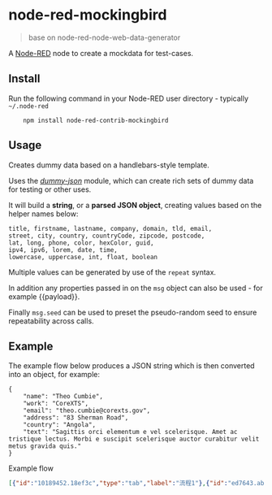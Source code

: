node-red-mockingbird
====================

> base on node-red-node-web-data-generator


A <a href="http://nodered.org" target="_new">Node-RED</a> node to create a mockdata for test-cases.

Install
-------

Run the following command in your Node-RED user directory - typically `~/.node-red`

        npm install node-red-contrib-mockingbird

Usage
-----

Creates dummy data based on a handlebars-style template.

Uses the <i><a href="https://github.com/webroo/dummy-json" target="_new">dummy-json</a></i>
module, which can create rich sets of dummy data for testing or other uses.

It will build a **string**, or a **parsed JSON object**, creating values based
on the helper names below:

    title, firstname, lastname, company, domain, tld, email,
    street, city, country, countryCode, zipcode, postcode,
    lat, long, phone, color, hexColor, guid,
    ipv4, ipv6, lorem, date, time,
    lowercase, uppercase, int, float, boolean

Multiple values can be generated by use of the `repeat` syntax.

In addition any properties passed in on the `msg` object can also be used - for example {{payload}}.

Finally `msg.seed` can be used to preset the pseudo-random seed to ensure repeatability across calls.

Example
-------

The example flow below produces a JSON string which is then converted into an object, for example:

    {
        "name": "Theo Cumbie",
        "work": "CoreXTS",
        "email": "theo.cumbie@corexts.gov",
        "address": "83 Sherman Road",
        "country": "Angola",
        "text": "Sagittis orci elementum e vel scelerisque. Amet ac tristique lectus. Morbi e suscipit scelerisque auctor curabitur velit metus gravida quis."
    }

Example flow

```json
[{"id":"10189452.18ef3c","type":"tab","label":"流程1"},{"id":"ed7643.abe789c","type":"inject","z":"10189452.18ef3c","name":"","topic":"","payload":"","payloadType":"str","repeat":"3","crontab":"","once":false,"x":270,"y":240,"wires":[["6c645b2e.b7f0f4"]]},{"id":"75379d17.68c494","type":"debug","z":"10189452.18ef3c","name":"","active":true,"console":"false","complete":"false","x":673,"y":240,"wires":[]},{"id":"6c645b2e.b7f0f4","type":"mockingbird","z":"10189452.18ef3c","name":"","field":"payload","fieldType":"msg","optionField":"MBOption","optionFieldType":"flow","syntax":"json","template":"{\n    \"ID\": \"{{guid}}\",\n    \"value\": {{float 20 80 '0.00'}},\n    \"manufacturerID\": \"{{randomItem 'IBM' 'SONY' 'APPLE'}}\",\n    \"tags\":[\n        {{#repeat 0 3}}\n           \"{{tag}}\"\n        {{/repeat}}\n    ],\n    \"location\":{\n        \"city\": \"{{city}}\",\n        \"zone\": \"{{randomItem 'A区' 'B区' 'C区'}}\",\n        \"building\": \"{{randomItem '1号楼' '2号楼'}}\",\n        \"floor\": \"{{randomItem '1F' '2F' '3F'}}\",\n        \"room\": \"{{randomItem '01' '02' '03'}}\"\n    }\n}","x":450,"y":240,"wires":[["75379d17.68c494"]]},{"id":"9f723d02.3aaa3","type":"function","z":"10189452.18ef3c","name":"option","func":"function randomArrayItem(arr){\n    return arr[Math.floor(Math.random() * arr.length)]\n}\nflow.set('MBOption', {\n    mockdata:{\n        cities: ['上海','北京','广州','武汉']\n    },\n    helpers:{\n        tag: function (){\n            return 'Tag-' + Math.floor(Math.random() * 99);\n        }\n    }\n\n})","outputs":1,"noerr":0,"x":330,"y":140,"wires":[[]]},{"id":"425de352.e346cc","type":"inject","z":"10189452.18ef3c","name":"","topic":"","payload":"","payloadType":"str","repeat":"","crontab":"","once":true,"x":150,"y":140,"wires":[["9f723d02.3aaa3"]]}]
```